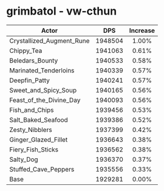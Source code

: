 # grimbatol - vw-cthun
| Actor | DPS | Increase |
|---|:---:|:---:|
|Crystallized_Augment_Rune|1948504|1.00%|
|Chippy_Tea|1941063|0.61%|
|Beledars_Bounty|1940533|0.58%|
|Marinated_Tenderloins|1940339|0.57%|
|Deepfin_Patty|1940241|0.57%|
|Sweet_and_Spicy_Soup|1940165|0.56%|
|Feast_of_the_Divine_Day|1940093|0.56%|
|Fish_and_Chips|1939456|0.53%|
|Salt_Baked_Seafood|1939386|0.52%|
|Zesty_Nibblers|1937399|0.42%|
|Ginger_Glazed_Fillet|1936643|0.38%|
|Fiery_Fish_Sticks|1936562|0.38%|
|Salty_Dog|1936370|0.37%|
|Stuffed_Cave_Peppers|1935556|0.33%|
|Base|1929281|0.00%|
